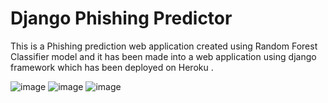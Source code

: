 # Django Phishing Predictor
 
This is a Phishing prediction web application created using Random Forest Classifier model and it has been made into a web application using django framework which has been deployed on  Heroku . 

![image](https://user-images.githubusercontent.com/90950629/154080074-ce2b04d3-7ac1-497b-9a53-ab52fad7f29e.png)
![image](https://user-images.githubusercontent.com/90950629/154081367-4c078d77-9067-48a6-ad7b-4799c3dcd233.png)
![image](https://user-images.githubusercontent.com/90950629/154081449-97d9aae0-d81b-4711-ba5e-f78da40474e9.png)

